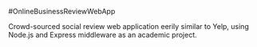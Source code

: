 #OnlineBusinessReviewWebApp

Crowd-sourced social review web application  eerily similar to Yelp, using Node.js and Express middleware as an academic project.
